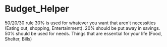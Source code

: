 # Budget_Helper
50/20/30 rule
30% is used for whatever you want that aren't necessities (Eating out, shopping, Entertainment).
20% should be put away in savings.
50% should be used for needs. Things that are essential for your life (Food, Shelter, Bills)
